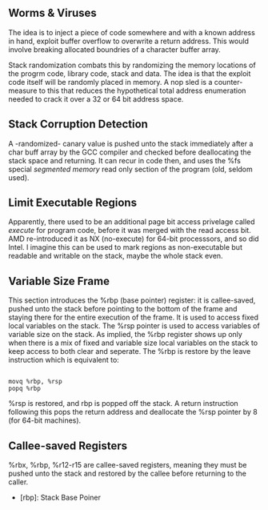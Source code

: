 ## Worms & Viruses


The idea is to inject a piece of code somewhere and with a known address in hand, exploit buffer overflow to overwrite a return address. This would involve breaking allocated boundries of a character buffer array. 


Stack randomization combats this by randomizing the memory locations of the progrm code, library code, stack and data. The idea is that the exploit code itself will be randomly placed in memory. A nop sled is a counter-measure to this that reduces the hypothetical total address enumeration needed to crack it over a 32 or 64 bit address space.


## Stack Corruption Detection

A -randomized- canary value is pushed unto the stack immediately after a char buff array by the GCC compiler and checked before deallocating the stack space and returning. It can recur in code then, and uses the %fs special *segmented memory* read only section of the program (old, seldom used).

## Limit Executable Regions

Apparently, there used to be an additional page bit access privelage called *execute* for program code, before it was merged with the read access bit. AMD re-introduced it as NX (no-execute) for 64-bit processsors, and so did Intel. I imagine this can be used to mark regions as non-executable but readable and writable on the stack, maybe the whole stack even.

## Variable Size Frame

This section introduces the %rbp (base pointer) register: it is callee-saved, pushed  unto the stack before pointing to the bottom of the frame and staying there for the entire execution of the frame. It is used to access fixed local variables on the stack. The %rsp pointer is used to access variables of variable size on the stack. As implied, the %rbp register shows up only when there is a mix of fixed and variable size local variables on the stack to keep access to both clear and seperate. The %rbp is restore by the leave instruction which is equivalent to:

```assembly

movq %rbp, %rsp
popq %rbp

```

%rsp is restored, and rbp is popped off the stack. A return instruction following this pops the return address and deallocate the %rsp pointer by 8 (for 64-bit machines).

## Callee-saved Registers

%rbx, %rbp, %r12-r15 are callee-saved registers, meaning they must be pushed unto the stack and restored by the callee before returning to the caller.

* [rbp]: Stack Base Poiner
